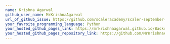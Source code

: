 ```yaml
---
name: Krishna Agarwal
github_user_name: MrKrishnaAgarwal
url_of_github_issue: https://github.com/scaleracademy/scaler-september-open-source-challenge/issues/108
your_favroite_programming_language: Python
your_hosted_github_pages_link: https://mrkrishnaagarwal.github.io/Backround-Generator
your_hosted_github_pages_repository_link: https://github.com/MrKrishnaAgarwal/Backround-Generator
---
```

